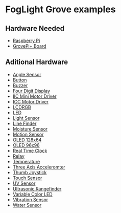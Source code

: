 # FogLight Grove examples

## Hardware Needed
- [Raspberry Pi](https://www.raspberrypi.org/)
- [GrovePi+ Board](https://www.dexterindustries.com/shop/grovepi-board/)
## Aditional Hardware
- [Angle Sensor]()
- [Button]()
- [Buzzer]()
- [Four Digit Display]()
- [IIC Mini Motor Driver]()
- [ICC Motor Driver]()
- [LCDRGB]()
- [LED]()
- [Light Sensor]()
- [Line Finder]()
- [Moisture Sensor]()
- [Motion Sensor]()
- [OLED 128x64]()
- [OLED 96x96]()
- [Real Time Clock]()
- [Relay]()
- [Temperature]()
- [Three Axis Acceleromter]()
- [Thumb Joystick]()
- [Touch Sensor]()
- [UV Sensor]()
- [Ultrasonic Rangefinder]()
- [Variable Color LED]()
- [Vibration Sensor]()
- [Water Sensor]()
